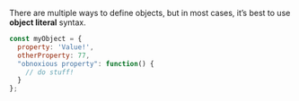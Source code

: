 There are multiple ways to define objects, but in most cases, it’s best to use **object literal** syntax. 
```js
const myObject = {
  property: 'Value!',
  otherProperty: 77,
  "obnoxious property": function() {
    // do stuff!
  }
};
```